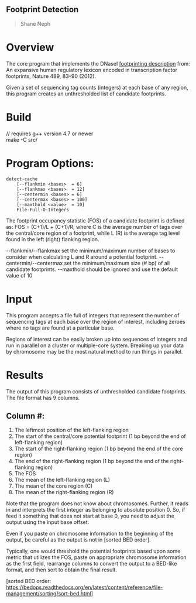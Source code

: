 ## Footprint Detection ##
> Shane Neph


Overview
=========
The core program that implements the DNaseI [footprinting description] from: An expansive human regulatory lexicon encoded in transcription factor footprints, Nature 489, 83–90 (2012).

Given a set of sequencing tag counts (integers) at each base of any region, this program creates an unthresholded list of candidate footprints.


Build
=====
// requires g++ version 4.7 or newer  
make -C src/


Program Options:
================
```
detect-cache
	[--flankmin <bases>  = 6]
	[--flankmax <bases>  = 12]
	[--centermin <bases> = 6]
	[--centermax <bases> = 100]
	[--maxthold <value>  = 10]
	File-Full-O-Integers
```

The footprint occupancy statistic (FOS) of a candidate footprint is defined as:
FOS = (C+1)/L + (C+1)/R, where C is the average number of tags over the central/core region of a footprint, while L (R) is the average tag level found in the left (right) flanking region.

--flankmin/--flankmax set the minimum/maximum number of bases to consider when calculating L and R around a potential footprint.
--centermin/--centermax set the minimum/maximum size (# bp) of all candidate footprints.
--maxthold should be ignored and use the default value of 10


Input
=====
This program accepts a file full of integers that represent the number of sequencing tags at each base over the region of interest, including zeroes where no tags are found at a particular base.

Regions of interest can be easily broken up into sequences of integers and run in parallel on a cluster or multiple-core system.  Breaking up your data by chromosome may be the most natural method to run things in parallel.


Results
=======
The output of this program consists of unthresholded candidate footprints.  The file format has 9 columns.

Column #:
---------
1. The leftmost position of the left-flanking region
2. The start of the central/core potential footprint (1 bp beyond the end of left-flanking region)
3. The start of the right-flanking region (1 bp beyond the end of the core region)
4. The end of the right-flanking region (1 bp beyond the end of the right-flanking region)
5. The FOS
6. The mean of the left-flanking region (L)
7. The mean of the core region (C)
8. The mean of the right-flanking region (R)

Note that the program does not know about chromosomes.  Further, it reads in and interprets the first integer as belonging to absolute position 0.  So, if feed it something that does not start at base 0, you need to adjust the output using the input base offset.

Even if you paste on chromosome information to the beginning of the output, be careful as the output is not in [sorted BED order].

Typically, one would threshold the potential footprints based upon some metric that utilizes the FOS, paste on appropriate chromosome information as the first field, rearrange columns to convert the output to a BED-like format, and then sort to obtain the final result.

[footprinting description]: http://www.nature.com/nature/journal/v489/n7414/extref/nature11212-s1.pdf
[sorted BED order: https://bedops.readthedocs.org/en/latest/content/reference/file-management/sorting/sort-bed.html]
